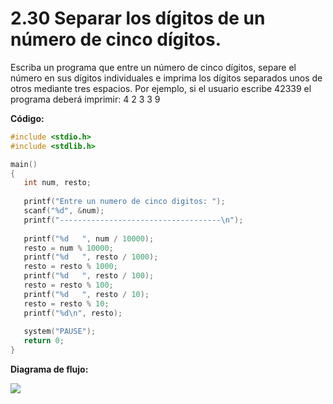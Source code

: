 # 2.30 Separar los dígitos de un número de cinco dígitos.

Escriba un programa que entre un número de cinco dígitos, separe el número en sus dígitos individuales e imprima los dígitos separados unos de otros mediante tres espacios. Por ejemplo, si el usuario escribe 42339 el programa deberá imprimir: 4 2 3 3 9	

**Código:**

```c
#include <stdio.h>
#include <stdlib.h>

main()
{
   int num, resto;
   
   printf("Entre un numero de cinco digitos: ");
   scanf("%d", &num);
   printf("------------------------------------\n");
   
   printf("%d   ", num / 10000);
   resto = num % 10000;
   printf("%d   ", resto / 1000);
   resto = resto % 1000;
   printf("%d   ", resto / 100);
   resto = resto % 100;
   printf("%d   ", resto / 10);
   resto = resto % 10;
   printf("%d\n", resto);
    
   system("PAUSE");
   return 0;  
}
```
**Diagrama de flujo:**

<img src=".\2.30_Diagrama_de_fujo.png">
